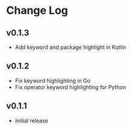 # Change Log

## v0.1.3

- Add keyword and package highlight in Kotlin

## v0.1.2

- Fix keyword highlighting in Go
- Fix operator keyword highlighting for Python

## v0.1.1

- Initial release
